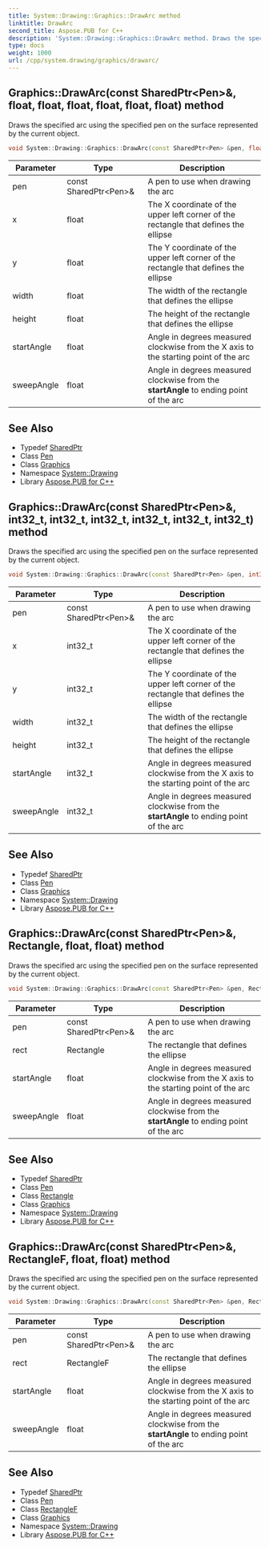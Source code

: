 ```yaml
---
title: System::Drawing::Graphics::DrawArc method
linktitle: DrawArc
second_title: Aspose.PUB for C++
description: 'System::Drawing::Graphics::DrawArc method. Draws the specified arc using the specified pen on the surface represented by the current object in C++.'
type: docs
weight: 1000
url: /cpp/system.drawing/graphics/drawarc/
---
```

## Graphics::DrawArc(const SharedPtr\<Pen\>\&, float, float, float, float, float, float) method


Draws the specified arc using the specified pen on the surface represented by the current object.

```cpp
void System::Drawing::Graphics::DrawArc(const SharedPtr<Pen> &pen, float x, float y, float width, float height, float startAngle, float sweepAngle)
```


| Parameter | Type | Description |
| --- | --- | --- |
| pen | const SharedPtr\<Pen\>\& | A pen to use when drawing the arc |
| x | float | The X coordinate of the upper left corner of the rectangle that defines the ellipse |
| y | float | The Y coordinate of the upper left corner of the rectangle that defines the ellipse |
| width | float | The width of the rectangle that defines the ellipse |
| height | float | The height of the rectangle that defines the ellipse |
| startAngle | float | Angle in degrees measured clockwise from the X axis to the starting point of the arc |
| sweepAngle | float | Angle in degrees measured clockwise from the **startAngle** to ending point of the arc |

## See Also

* Typedef [SharedPtr](../../../system/sharedptr/)
* Class [Pen](../../pen/)
* Class [Graphics](../)
* Namespace [System::Drawing](../../)
* Library [Aspose.PUB for C++](../../../)
## Graphics::DrawArc(const SharedPtr\<Pen\>\&, int32_t, int32_t, int32_t, int32_t, int32_t, int32_t) method


Draws the specified arc using the specified pen on the surface represented by the current object.

```cpp
void System::Drawing::Graphics::DrawArc(const SharedPtr<Pen> &pen, int32_t x, int32_t y, int32_t width, int32_t height, int32_t startAngle, int32_t sweepAngle)
```


| Parameter | Type | Description |
| --- | --- | --- |
| pen | const SharedPtr\<Pen\>\& | A pen to use when drawing the arc |
| x | int32_t | The X coordinate of the upper left corner of the rectangle that defines the ellipse |
| y | int32_t | The Y coordinate of the upper left corner of the rectangle that defines the ellipse |
| width | int32_t | The width of the rectangle that defines the ellipse |
| height | int32_t | The height of the rectangle that defines the ellipse |
| startAngle | int32_t | Angle in degrees measured clockwise from the X axis to the starting point of the arc |
| sweepAngle | int32_t | Angle in degrees measured clockwise from the **startAngle** to ending point of the arc |

## See Also

* Typedef [SharedPtr](../../../system/sharedptr/)
* Class [Pen](../../pen/)
* Class [Graphics](../)
* Namespace [System::Drawing](../../)
* Library [Aspose.PUB for C++](../../../)
## Graphics::DrawArc(const SharedPtr\<Pen\>\&, Rectangle, float, float) method


Draws the specified arc using the specified pen on the surface represented by the current object.

```cpp
void System::Drawing::Graphics::DrawArc(const SharedPtr<Pen> &pen, Rectangle rect, float startAngle, float sweepAngle)
```


| Parameter | Type | Description |
| --- | --- | --- |
| pen | const SharedPtr\<Pen\>\& | A pen to use when drawing the arc |
| rect | Rectangle | The rectangle that defines the ellipse |
| startAngle | float | Angle in degrees measured clockwise from the X axis to the starting point of the arc |
| sweepAngle | float | Angle in degrees measured clockwise from the **startAngle** to ending point of the arc |

## See Also

* Typedef [SharedPtr](../../../system/sharedptr/)
* Class [Pen](../../pen/)
* Class [Rectangle](../../rectangle/)
* Class [Graphics](../)
* Namespace [System::Drawing](../../)
* Library [Aspose.PUB for C++](../../../)
## Graphics::DrawArc(const SharedPtr\<Pen\>\&, RectangleF, float, float) method


Draws the specified arc using the specified pen on the surface represented by the current object.

```cpp
void System::Drawing::Graphics::DrawArc(const SharedPtr<Pen> &pen, RectangleF rect, float startAngle, float sweepAngle)
```


| Parameter | Type | Description |
| --- | --- | --- |
| pen | const SharedPtr\<Pen\>\& | A pen to use when drawing the arc |
| rect | RectangleF | The rectangle that defines the ellipse |
| startAngle | float | Angle in degrees measured clockwise from the X axis to the starting point of the arc |
| sweepAngle | float | Angle in degrees measured clockwise from the **startAngle** to ending point of the arc |

## See Also

* Typedef [SharedPtr](../../../system/sharedptr/)
* Class [Pen](../../pen/)
* Class [RectangleF](../../rectanglef/)
* Class [Graphics](../)
* Namespace [System::Drawing](../../)
* Library [Aspose.PUB for C++](../../../)
